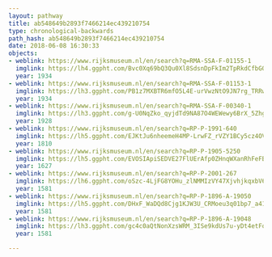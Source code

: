 ```yaml
---
layout: pathway
title: ab548649b2893f7466214ec439210754
type: chronological-backwards
path_hash: ab548649b2893f7466214ec439210754
date: 2018-06-08 16:30:33
objects:
- weblink: https://www.rijksmuseum.nl/en/search?q=RMA-SSA-F-01155-1
  imglink: https://lh4.ggpht.com/Bvc0Xq69bQ3Qu0Xl8SdsnDpFkIm2TpRkdCfbGO1yhCfVvvG1pXClHignHFU55fGf8JGlGTXJIReVxXK3Y_zJ2VYfaEs=s200
  year: 1934
- weblink: https://www.rijksmuseum.nl/en/search?q=RMA-SSA-F-01153-1
  imglink: https://lh3.ggpht.com/PB1z7MXBTR6mfO5L4E-urVwzNtO9JN7rg_TRRwGQDIyvcNfidB8pL4uualUKPr2G1as5fVIbeDdj5ru_nNohsCbOzjQ=s200
  year: 1934
- weblink: https://www.rijksmuseum.nl/en/search?q=RMA-SSA-F-00340-1
  imglink: https://lh3.ggpht.com/g-U0NqZko_qyjdTd9NA87O4WEWewy6BrX_5ZhgxCACRvN0gg3EBY2HVNIOyugtD1I5Tn_EMNRKTDm1_ukyAVYQbHdYI=s200
  year: 1928
- weblink: https://www.rijksmuseum.nl/en/search?q=RP-P-1991-640
  imglink: https://lh5.ggpht.com/EJKtJu6nheemeH4MP-LrwFZ_rVZY1BCy5cz4OVHddyR6T8tK4GFlaQHFnBR3qekGQb4i6PD5Zvk3sRry-Y6Hjb9rZH4=s200
  year: 1810
- weblink: https://www.rijksmuseum.nl/en/search?q=RP-P-1905-5250
  imglink: https://lh5.ggpht.com/EVOSIApiSEDVE27FlUErAfp0ZHnqWXanRhFeFBRoK3RehYM-4VHOp0PzJP-sGTq4n7g6VyAw_DwR0tE_YW5R55Y-MLA=s200
  year: 1627
- weblink: https://www.rijksmuseum.nl/en/search?q=RP-P-2001-267
  imglink: https://lh6.ggpht.com/oSzc-4LjFG8YOHu_zlNMMIzVY47XjvhjkqxbV6t6XEOGCCb0UtA_knLloSHxcz-2E5i5vNn513b5MZmbo1W_szZxXw=s200
  year: 1581
- weblink: https://www.rijksmuseum.nl/en/search?q=RP-P-1896-A-19050
  imglink: https://lh5.ggpht.com/DHxF_WaDQd8Cjg1KJW3U_CRMoeu3q01bp7_a41oT2a8SLJ9hXdLNhCGy7XCYvHS5ByLM48DzsqB1fQBkYOFset0Duxn8=s200
  year: 1581
- weblink: https://www.rijksmuseum.nl/en/search?q=RP-P-1896-A-19048
  imglink: https://lh3.ggpht.com/gc4c0aQtNonXzsWRM_3ISe9kdUs7u-yDt4etFoiqItlwymdlOcpXTX0h5g8eVmDovY0vSEAJilw3ZJQXrxSLsjpxbKw=s200
  year: 1581

---
```

